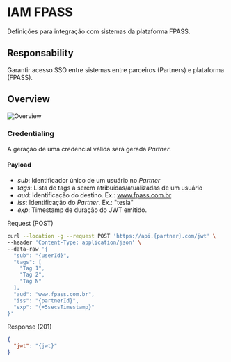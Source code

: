 # IAM FPASS

Definições para integração com sistemas da plataforma FPASS.

## Responsability

Garantir acesso SSO entre sistemas entre parceiros (Partners) e plataforma (FPASS).

## Overview

![Overview](https://www.plantuml.com/plantuml/proxy?cache=no&src=https://raw.githubusercontent.com/Holding-Fpass/iam-provider-sdk/main/uml/iam-overview-v2.0.0.iuml)

### Credentialing

A geração de uma credencial válida será gerada _Partner_.

#### Payload

- _sub_: Identificador único de um usuário no _Partner_
- _tags_: Lista de tags a serem atribuídas/atualizadas de um usuário
- _aud_: Identificação do destino. Ex.: www.fpass.com.br
- _iss_: Identificação do _Partner_. Ex.: "tesla"
- _exp_: Timestamp de duração do JWT emitido.

Request (POST)

```sh
curl --location -g --request POST 'https://api.{partner}.com/jwt' \
--header 'Content-Type: application/json' \
--data-raw '{
  "sub": "{userId}",
  "tags": [
    "Tag 1",
    "Tag 2",
    "Tag N"
  ],
  "aud": "www.fpass.com.br",
  "iss": "{partnerId}",
  "exp": "{+5secsTimestamp}"
}'
```

Response (201)

```json
{
  "jwt": "{jwt}"
}
```
